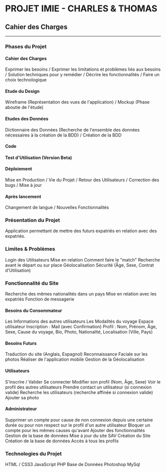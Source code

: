 # PROJET IMIE - CHARLES & THOMAS

## Cahier des Charges
---

### Phases du Projet

#### Cahier des Charges
Exprimer les besoins / 
Exprimer les limitations et problèmes liés aux besoins / 
Solution techniques pour y remédier / 
Décrire les fonctionnalités / 
Faire un choix technologique

#### Etude du Design
Wireframe (Représentation des vues de l'application) / Mockup (Phase aboutie de l'étude)

#### Etudes des Données
Dictionnaire des Données (Recherche de l'ensemble des données nécessaires à la création de la BDD) / 
Création de la BDD

#### Code
#### Test d'Utilisation (Version Beta)

#### Déploiement
Mise en Production / Vie du Projet / Retour des Utilisateurs / Correction des bugs / Mise à jour

#### Après lancement
Changement de langue / Nouvelles Fonctionnalités

### Présentation du Projet

Application permettant de mettre des futurs expatriés en relation avec des expatriés.
    
### Limites & Problèmes

Login des Utilisateurs
Mise en relation
Comment faire le "match"
Recherche avant le départ ou sur place
Géolocalisation
Sécurité (Âge, Sexe, Contrat d'Utilisation)

### Fonctionnalité du Site

Recherche des mêmes nationalités dans un pays
Mise en relation avec les expatriés
Fonction de messagerie

#### Besoins du Consommateur
Les Informations des autres utilisateurs
Les Modalités du voyage
Espace utilisateur
Inscription : Mail (avec Confirmation)
Profil : Nom, Prénom, Âge, Sexe, Cause du voyage, Bio, Photo, Nationalité, Localisation (Ville, Pays)

#### Besoins Futurs
Traduction du site (Anglais, Espagnol)
Reconnaissance Faciale sur les photos
Réaliser de l'application mobile
Gestion de la Géolocalisation

#### Utilisateurs
S'inscrire / Valider
Se connecter
Modifier son profil (Nom, Âge, Sexe)
Voir le profil des autres utilisateurs
Prendre contact un utilisateur (si connexion valide)
Recherche les utilisateurs (recherche affinée si connexion valide)
Ajouter sa photo

#### Administrateur

Supprimer un compte pour cause de non connexion depuis une certaine durée ou pour non respect sur le profil d'un autre utilisateur
Bloquer un compte pour les mêmes causes qu'avant
Ajouter des fonctionnalités
Gestion de la base de données
Mise à jour du site
SAV
Création du Site
Création de la base de données
Accès à tous les profils

### Technologies du Projet

HTML / CSS3
JavaScript
PHP
Base de Données
Photoshop
MySql


